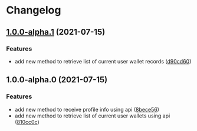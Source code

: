 # Changelog
## [1.0.0-alpha.1](https://github.com/nekofar/nobitex-api-dart-client/compare/v1.0.0-alpha.0...v1.0.0-alpha.1) (2021-07-15)


### Features

* add new method to retrieve list of current user wallet records ([d90cd60](https://github.com/nekofar/nobitex-api-dart-client/commit/d90cd603b69f026665a7449df2e5f9ef6ecbfee5))

## 1.0.0-alpha.0 (2021-07-15)


### Features

* add new method to receive profile info using api ([8bece56](https://github.com/nekofar/nobitex-api-dart-client/commit/8bece56998e36da610c6ed409c4793061c364ce5))
* add new method to retrieve list of current user wallets using api ([810cc0c](https://github.com/nekofar/nobitex-api-dart-client/commit/810cc0cd28ac56b87a60d0da58c9a1cfb50636d8))